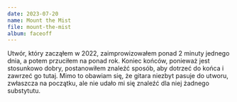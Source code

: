 ```yaml
---
date: 2023-07-20
name: Mount the Mist
file: mount-the-mist
album: faceoff
---
```


Utwór, który zacząłem w 2022, zaimprowizowałem ponad 2 minuty jednego dnia, a potem przuciłem na ponad rok. Koniec końców, ponieważ jest stosunkowo dobry, postanowiłem znaleźć sposób, aby dotrzeć do końca i zawrzeć go tutaj. Mimo to obawiam się, że gitara niezbyt pasuje do utworu, zwłaszcza na początku, ale nie udało mi się znaleźć dla niej żadnego substytutu.
